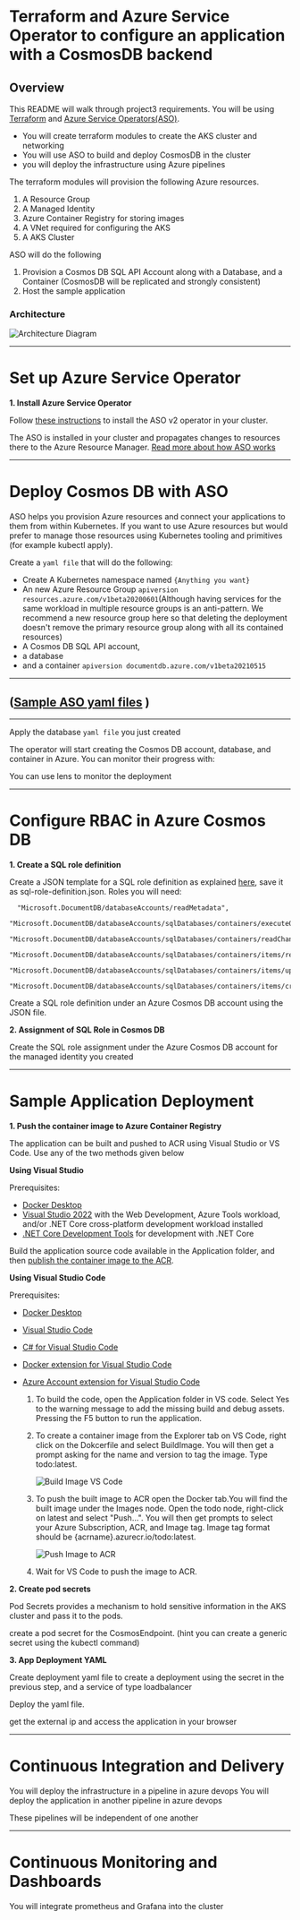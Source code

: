 # Terraform and Azure Service Operator to configure an application with a CosmosDB backend
## Overview

This README will walk through project3 requirements.  You will be using [Terraform](https://www.terraform.io/) and [Azure Service Operators(ASO)](https://devblogs.microsoft.com/cse/2021/11/11/azure-service-operators-a-kubernetes-native-way-of-deploying-azure-resources/).
* You will create terraform modules to create the AKS cluster and networking
* You will use ASO to build and deploy CosmosDB in the cluster
* you will deploy the infrastructure using Azure pipelines

The terraform modules will provision the following Azure resources.
1. A Resource Group
2. A Managed Identity
3. Azure Container Registry for storing images
4. A VNet required for configuring the AKS
5. A AKS Cluster

ASO will do the  following
1. Provision a Cosmos DB SQL API Account along with a Database, and a Container (CosmosDB will be replicated and strongly consistent)
2. Host the sample application

### Architecture

![Architecture Diagram](assets/images/cosmos-todo-aks-architecture.png)

---
# Set up Azure Service Operator

**1. Install Azure Service Operator**

Follow [these instructions](https://github.com/Azure/azure-service-operator/tree/master/v2#installation) to install the ASO v2 operator in your cluster.

The ASO is installed in your cluster and propagates changes to resources there to the Azure Resource Manager.
[Read more about how ASO works](https://github.com/azure/azure-service-operator#what-is-it)

---
# Deploy Cosmos DB with ASO

ASO helps you provision Azure resources and connect your applications to them from within Kubernetes. If you want to use Azure resources but would prefer to manage those resources using Kubernetes tooling and primitives (for example kubectl apply).

Create a `yaml file` that will do the following:

* Create A Kubernetes namespace named `{Anything you want}`
* An new Azure Resource Group `apiversion resources.azure.com/v1beta20200601`(Although having services for the same workload in multiple resource groups is an anti-pattern. We recommend a new resource group here so that deleting the deployment doesn't remove the primary resource group along with all its contained resources)
* A Cosmos DB SQL API account, 
* a database
* and a container `apiversion documentdb.azure.com/v1beta20210515`
---
## ([Sample ASO yaml files](https://github.com/Azure/azure-service-operator/tree/main/v2/config/samples) )
---



Apply the database `yaml file` you just created

The operator will start creating the Cosmos DB account, database, and container in Azure. You can monitor their progress with:

You can use lens to monitor the deployment

---
# Configure RBAC in Azure Cosmos DB

**1. Create a SQL role definition**

Create a JSON template for a SQL role definition as explained [here](https://docs.microsoft.com/cli/azure/cosmosdb/sql/role/definition?view=azure-cli-latest#az-cosmosdb-sql-role-definition-create), save it as sql-role-definition.json. 
Roles you will need:
```azurecli  
  "Microsoft.DocumentDB/databaseAccounts/readMetadata",
  "Microsoft.DocumentDB/databaseAccounts/sqlDatabases/containers/executeQuery",
  "Microsoft.DocumentDB/databaseAccounts/sqlDatabases/containers/readChangeFeed",
  "Microsoft.DocumentDB/databaseAccounts/sqlDatabases/containers/items/read",
  "Microsoft.DocumentDB/databaseAccounts/sqlDatabases/containers/items/upsert",
  "Microsoft.DocumentDB/databaseAccounts/sqlDatabases/containers/items/create"
```
Create a SQL role definition under an Azure Cosmos DB account using the JSON file. 

**2. Assignment of SQL Role in Cosmos DB**

Create the SQL role assignment under the Azure Cosmos DB account for the managed identity you created

---
# Sample Application Deployment

**1. Push the container image to Azure Container Registry**

The application can be built and pushed to ACR using Visual Studio or VS Code. Use any of the two methods given below

**Using Visual Studio**

Prerequisites: 
* [Docker Desktop](https://docs.docker.com/desktop/)
* [Visual Studio 2022](https://visualstudio.microsoft.com/downloads) with the Web Development, Azure Tools workload, and/or .NET Core cross-platform development workload installed
* [.NET Core Development Tools](https://dotnet.microsoft.com/download/dotnet-core/) for development with .NET Core

Build the application source code available in the Application folder, and then [publish the container image to the ACR](https://docs.microsoft.com/visualstudio/containers/hosting-web-apps-in-docker?view=vs-2022).

**Using Visual Studio Code**

Prerequisites:
* [Docker Desktop](https://docs.docker.com/desktop/)
* [Visual Studio Code](https://code.visualstudio.com/)
* [C# for Visual Studio Code](https://marketplace.visualstudio.com/items?itemName=ms-dotnettools.csharp)
* [Docker extension for Visual Studio Code](https://code.visualstudio.com/docs/containers/overview)
* [Azure Account extension for Visual Studio Code](https://marketplace.visualstudio.com/items?itemName=ms-vscode.azure-account)

    1. To build the code, open the Application folder in VS code. Select Yes to the warning message to add the missing build and debug assets. Pressing the F5 button to run the application.

    2. To create a container image from the Explorer tab on VS Code, right click on the Dokcerfile and select BuildImage. You will then get a prompt asking for the name and version to tag the image. Type todo:latest.

        ![Build Image VS Code](assets/images/build_image.png)

    3. To push the built image to ACR open the Docker tab.You will find the built image under the Images node. Open the todo node, right-click on latest and select "Push...". You will then get prompts to select your Azure Subscription, ACR, and Image tag. Image tag format should be {acrname}.azurecr.io/todo:latest.

        ![Push Image to ACR](assets/images/image_push.png)

    4. Wait for VS Code  to push the  image to ACR.

**2. Create pod secrets**

Pod Secrets provides a mechanism to hold sensitive information in the AKS cluster and pass it to the pods. 

create a pod secret for the CosmosEndpoint. (hint you can create a generic secret using the kubectl command)



**3. App Deployment YAML**

Create deployment yaml file to create a deployment using the secret in the previous step, and a service of type loadbalancer

Deploy the yaml file. 

get the external ip and access the application in your browser

---
# Continuous Integration and Delivery

You will deploy the infrastructure in a pipeline in azure devops
You will deploy the application in another pipeline in azure devops

These pipelines will be independent of one another

---
# Continuous Monitoring and Dashboards

You will integrate prometheus and Grafana into the cluster